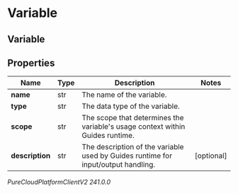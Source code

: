 # Variable

## Variable

## Properties

|Name | Type | Description | Notes|
|------------ | ------------- | ------------- | -------------|
| **name** | str | The name of the variable. | |
| **type** | str | The data type of the variable. | |
| **scope** | str | The scope that determines the variable&#39;s usage context within Guides runtime. | |
| **description** | str | The description of the variable used by Guides runtime for input/output handling. | [optional] |



_PureCloudPlatformClientV2 241.0.0_
